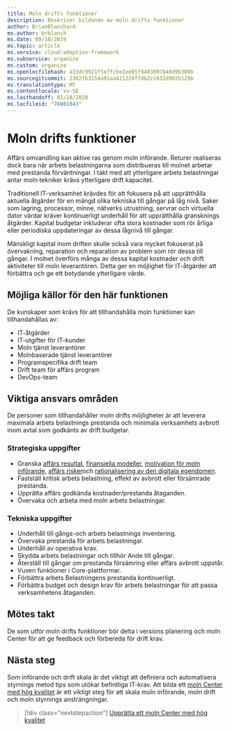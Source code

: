 ```yaml
---
title: Moln drifts funktioner
description: Beskriver bildande av moln drifts funktioner
author: BrianBlanchard
ms.author: brblanch
ms.date: 09/10/2019
ms.topic: article
ms.service: cloud-adoption-framework
ms.subservice: organize
ms.custom: organize
ms.openlocfilehash: a33dc9921f5e7fcbe2ee05f9483097040d9b309b
ms.sourcegitcommit: 2362fb3154a91aa421224ffdb2cc632d982b129b
ms.translationtype: MT
ms.contentlocale: sv-SE
ms.lasthandoff: 01/28/2020
ms.locfileid: "76801043"
---
```

# <a name="cloud-operation-capabilities"></a>Moln drifts funktioner

Affärs omvandling kan aktive ras genom moln införande. Returer realiseras dock bara när arbets belastningarna som distribueras till molnet arbetar med prestanda förväntningar. I takt med att ytterligare arbets belastningar antar moln tekniker krävs ytterligare drift kapacitet.

Traditionell IT-verksamhet krävdes för att fokusera på att upprätthålla aktuella åtgärder för en mängd olika tekniska till gångar på låg nivå. Saker som lagring, processor, minne, nätverks utrustning, servrar och virtuella dator värdar kräver kontinuerligt underhåll för att upprätthålla gransknings åtgärder. Kapital budgetar inkluderar ofta stora kostnader som rör årliga eller periodiska uppdateringar av dessa lågnivå till gångar.

 Mänskligt kapital inom driften skulle också vara mycket fokuserat på övervakning, reparation och reparation av problem som rör dessa till gångar. I molnet överförs många av dessa kapital kostnader och drift aktiviteter till moln leverantören. Detta ger en möjlighet för IT-åtgärder att förbättra och ge ett betydande ytterligare värde.

## <a name="possible-sources-for-this-capability"></a>Möjliga källor för den här funktionen

De kunskaper som krävs för att tillhandahålla moln funktioner kan tillhandahållas av:

- IT-åtgärder
- IT-utgifter för IT-kunder
- Moln tjänst leverantörer
- Molnbaserade tjänst leverantörer
- Programspecifika drift team
- Drift team för affärs program
- DevOps-team

## <a name="key-responsibilities"></a>Viktiga ansvars områden

De personer som tillhandahåller moln drifts möjligheter är att leverera maximala arbets belastnings prestanda och minimala verksamhets avbrott inom avtal som godkänts av drift budgetar.

### <a name="strategic-tasks"></a>Strategiska uppgifter

- Granska [affärs resultat](../strategy/business-outcomes/index.md), [finansiella modeller](../strategy/financial-models.md), [motivation för moln införande](../strategy/motivations.md), [affärs risker](../govern/policy-compliance/risk-tolerance.md)och [rationalisering av den digitala egendomen](../digital-estate/index.md).
- Fastställ kritisk arbets belastning, effekt av avbrott eller försämrade prestanda.
- Upprätta affärs godkända kostnader/prestanda åtaganden.
- Övervaka och arbeta med moln arbets belastningar.

### <a name="technical-tasks"></a>Tekniska uppgifter

- Underhåll till gångs-och arbets belastnings inventering.
- Övervaka prestanda för arbets belastningar.
- Underhåll av operativa krav.
- Skydda arbets belastningar och tillhör Ande till gångar.
- Återställ till gångar om prestanda försämring eller affärs avbrott uppstår.
- Vuxen funktioner i Core-plattformar.
- Förbättra arbets Belastningens prestanda kontinuerligt.
- Förbättra budget och design krav för arbets belastningar för att passa verksamhetens åtaganden.

## <a name="meeting-cadence"></a>Mötes takt

De som utför moln drifts funktioner bör delta i versions planering och moln Center för att ge feedback och förbereda för drift krav.

## <a name="next-steps"></a>Nästa steg

Som införande och drift skala är det viktigt att definiera och automatisera styrnings metod tips som utökar befintliga IT-krav. Att bilda ett [moln Center med hög kvalitet](./cloud-center-of-excellence.md) är ett viktigt steg för att skala moln införande, moln drift och moln styrnings ansträngningar.

> [!div class="nextstepaction"]
> [Upprätta ett moln Center med hög kvalitet](./cloud-center-of-excellence.md)
